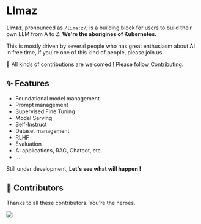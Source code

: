 # Llmaz

**Llmaz**, pronounced as `/lima:z/`, is a building block for users to build their own LLM from A to Z. **We're the aborigines of Kubernetes.**

This is mostly driven by several people who has great enthusiasm about AI in free time, if you're one of this kind of people, please join us.

🚀 All kinds of contributions are welcomed ! Please follow [Contributing](/CONTRIBUTING.md).

## ✨ Features

- Foundational model management
- Prompt management
- Supervised Fine Tuning
- Model Serving
- Self-Instruct
- Dataset management
- RLHF
- Evaluation
- AI applications, RAG, Chatbot, etc.
- ...

 Still under development, **Let's see what will happen !**

## 🚀 Contributors

Thanks to all these contributors. You're the heroes.

<a href="https://github.com/InftyAI/Llmaz/graphs/contributors">
  <img src="https://contrib.rocks/image?repo=InftyAI/Llmaz" />
</a>
